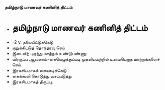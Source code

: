 **தமிழ்நாடு மாணவர் கணினித் திட்டம்**
- # தமிழ்நாடு மாணவர் கணினித் திட்டம்
- -2 v. தலையிட்டுக்கெடு
- குறுக்கிட்டுத் தொந்தரவு செய்
- இடையிற் புகுந்து மாற்றம் உண்டுபண்ணு
- விரருப்ப ஆவணம்-கையெழுத்துப்படி முதலியவற்றில் உமைபெறாத மாற்றங்களைச் செய்
- இரகசியமாகக் கையாடிக்கெடு
- கைக்கூலி கொடுத்து வசப்படுத்து
- இரகசியமாகத் திருப்பு.

